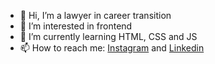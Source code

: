 - 👋 Hi, I’m a lawyer in career transition
- 👀 I’m interested in frontend
- 🌱 I’m currently learning HTML, CSS and JS
- 📫 How to reach me: <a href="https://instagram.com/cauehlima" target="_blank">Instagram</a><link> and <a href="https://www.linkedin.com/in/cauê-alexandrino/" target="_blank">Linkedin</a>

<!---
cauelima/cauelima is a ✨ special ✨ repository because its `README.md` (this file) appears on your GitHub profile.
You can click the Preview link to take a look at your changes.
--->
